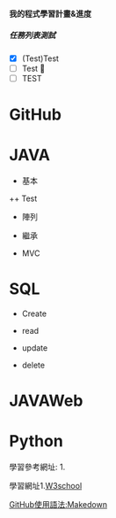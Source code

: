 #### 我的程式學習計畫&進度
##### 任務列表測試
- [x] \(Test)Test
- [ ] Test :tada:
- [ ] TEST
<!--註解-->
<!--
- [x] #739\
- [ ] https://github.com/octo-org/octo-repo/issues/740\
- [ ] Add delight to the experience when all tasks are complete :tada:
-->
<h1>GitHub</h1>


<h1>JAVA</h1>

+ <p>基本</p>
++ Test
+ <p>陣列</p>
+ <p>繼承</p>
+ <p>MVC</p>

<h1>SQL</h1>

+ <p>Create</p>
+ <p>read</p>
+ <p>update</p>
+ <p>delete</p>


<h1>JAVAWeb</h1>

<h1>Python</h1>




學習參考網址:
1.
<p>
  
學習網址1.[W3school](https://www.w3schools.com/)

[GitHub使用語法:Makedown](https://docs.github.com/zh/get-started/writing-on-github/getting-started-with-writing-and-formatting-on-github/basic-writing-and-formatting-syntax)
</p>








